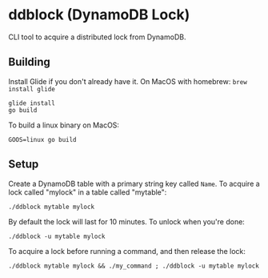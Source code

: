 ddblock (DynamoDB Lock)
=======================

CLI tool to acquire a distributed lock from DynamoDB.

## Building

Install Glide if you don't already have it. On MacOS with homebrew: `brew install glide`

```
glide install
go build
```

To build a linux binary on MacOS:
```
GOOS=linux go build
```

## Setup

Create a DynamoDB table with a primary string key called `Name`. To acquire a lock called "mylock" in a table called "mytable":

`./ddblock mytable mylock`

By default the lock will last for 10 minutes. To unlock when you're done:

`./ddblock -u mytable mylock`

To acquire a lock before running a command, and then release the lock:

`./ddblock mytable mylock && ./my_command ; ./ddblock -u mytable mylock`
